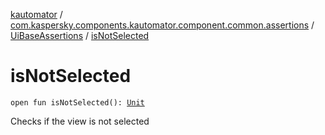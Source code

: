 [kautomator](../../index.md) / [com.kaspersky.components.kautomator.component.common.assertions](../index.md) / [UiBaseAssertions](index.md) / [isNotSelected](./is-not-selected.md)

# isNotSelected

`open fun isNotSelected(): `[`Unit`](https://kotlinlang.org/api/latest/jvm/stdlib/kotlin/-unit/index.html)

Checks if the view is not selected

